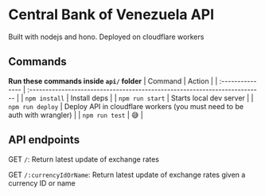 # Central Bank of Venezuela API

Built with nodejs and hono. Deployed on cloudflare workers

## Commands
**Run these commands inside `api/` folder**
| Command          | Action                                                                     |
| :--------------- | :------------------------------------------------------------------------- |
| `npm install`    | Install deps                                                               |
| `npm run start`  | Starts local dev server                                                    |
| `npm run deploy` | Deploy API in cloudflare workers (you must need to be auth with wrangler)  |
| `npm run test`   | 😅                                                                         |

## API endpoints
GET `/`: Return latest update of exchange rates

GET `/:currencyIdOrName`: Return latest update of exchange rates given a currency ID or name